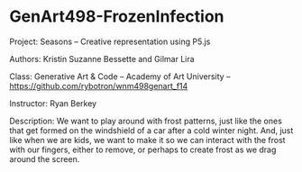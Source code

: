 GenArt498-FrozenInfection
=========================

Project:
Seasons – Creative representation using P5.js

Authors:
Kristin Suzanne Bessette and Gilmar Lira

Class:
Generative Art & Code – Academy of Art University – https://github.com/rybotron/wnm498genart_f14

Instructor:
Ryan Berkey

Description:
We want to play around with frost patterns, just like the ones that get formed on the windshield of a car after a cold winter night. And, just like when we are kids, we want to make it so we can interact with the frost with our fingers, either to remove, or perhaps to create frost as we drag around the screen.
